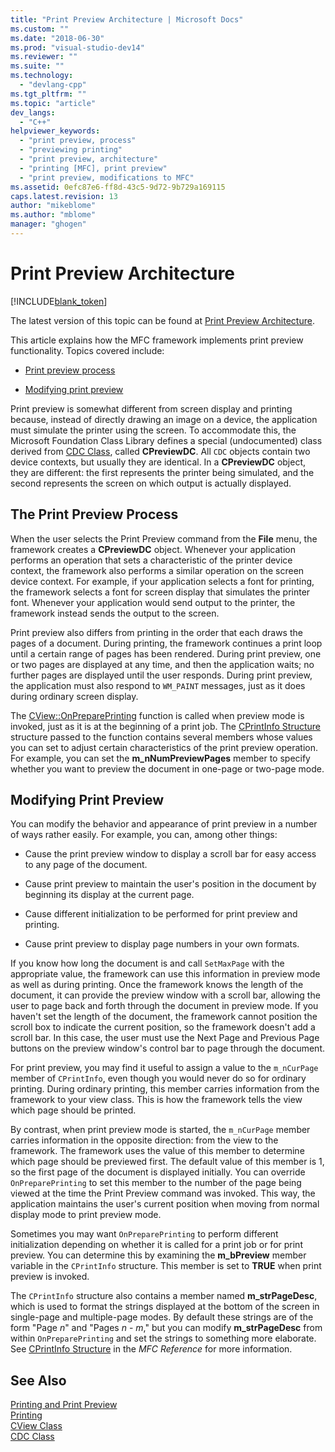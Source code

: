 ```yaml
---
title: "Print Preview Architecture | Microsoft Docs"
ms.custom: ""
ms.date: "2018-06-30"
ms.prod: "visual-studio-dev14"
ms.reviewer: ""
ms.suite: ""
ms.technology: 
  - "devlang-cpp"
ms.tgt_pltfrm: ""
ms.topic: "article"
dev_langs: 
  - "C++"
helpviewer_keywords: 
  - "print preview, process"
  - "previewing printing"
  - "print preview, architecture"
  - "printing [MFC], print preview"
  - "print preview, modifications to MFC"
ms.assetid: 0efc87e6-ff8d-43c5-9d72-9b729a169115
caps.latest.revision: 13
author: "mikeblome"
ms.author: "mblome"
manager: "ghogen"
---
```

# Print Preview Architecture
[!INCLUDE[blank_token](../includes/blank-token.md)]

The latest version of this topic can be found at [Print Preview Architecture](https://docs.microsoft.com/cpp/mfc/print-preview-architecture).  
  
  
This article explains how the MFC framework implements print preview functionality. Topics covered include:  
  
-   [Print preview process](#_core_the_print_preview_process)  
  
-   [Modifying print preview](#_core_modifying_print_preview)  
  
 Print preview is somewhat different from screen display and printing because, instead of directly drawing an image on a device, the application must simulate the printer using the screen. To accommodate this, the Microsoft Foundation Class Library defines a special (undocumented) class derived from [CDC Class](../mfc/reference/cdc-class.md), called **CPreviewDC**. All `CDC` objects contain two device contexts, but usually they are identical. In a **CPreviewDC** object, they are different: the first represents the printer being simulated, and the second represents the screen on which output is actually displayed.  
  
##  <a name="_core_the_print_preview_process"></a> The Print Preview Process  
 When the user selects the Print Preview command from the **File** menu, the framework creates a **CPreviewDC** object. Whenever your application performs an operation that sets a characteristic of the printer device context, the framework also performs a similar operation on the screen device context. For example, if your application selects a font for printing, the framework selects a font for screen display that simulates the printer font. Whenever your application would send output to the printer, the framework instead sends the output to the screen.  
  
 Print preview also differs from printing in the order that each draws the pages of a document. During printing, the framework continues a print loop until a certain range of pages has been rendered. During print preview, one or two pages are displayed at any time, and then the application waits; no further pages are displayed until the user responds. During print preview, the application must also respond to `WM_PAINT` messages, just as it does during ordinary screen display.  
  
 The [CView::OnPreparePrinting](../mfc/reference/cview-class.md#cview__onprepareprinting) function is called when preview mode is invoked, just as it is at the beginning of a print job. The [CPrintInfo Structure](../mfc/reference/cprintinfo-structure.md) structure passed to the function contains several members whose values you can set to adjust certain characteristics of the print preview operation. For example, you can set the **m_nNumPreviewPages** member to specify whether you want to preview the document in one-page or two-page mode.  
  
##  <a name="_core_modifying_print_preview"></a> Modifying Print Preview  
 You can modify the behavior and appearance of print preview in a number of ways rather easily. For example, you can, among other things:  
  
-   Cause the print preview window to display a scroll bar for easy access to any page of the document.  
  
-   Cause print preview to maintain the user's position in the document by beginning its display at the current page.  
  
-   Cause different initialization to be performed for print preview and printing.  
  
-   Cause print preview to display page numbers in your own formats.  
  
 If you know how long the document is and call `SetMaxPage` with the appropriate value, the framework can use this information in preview mode as well as during printing. Once the framework knows the length of the document, it can provide the preview window with a scroll bar, allowing the user to page back and forth through the document in preview mode. If you haven't set the length of the document, the framework cannot position the scroll box to indicate the current position, so the framework doesn't add a scroll bar. In this case, the user must use the Next Page and Previous Page buttons on the preview window's control bar to page through the document.  
  
 For print preview, you may find it useful to assign a value to the `m_nCurPage` member of `CPrintInfo`, even though you would never do so for ordinary printing. During ordinary printing, this member carries information from the framework to your view class. This is how the framework tells the view which page should be printed.  
  
 By contrast, when print preview mode is started, the `m_nCurPage` member carries information in the opposite direction: from the view to the framework. The framework uses the value of this member to determine which page should be previewed first. The default value of this member is 1, so the first page of the document is displayed initially. You can override `OnPreparePrinting` to set this member to the number of the page being viewed at the time the Print Preview command was invoked. This way, the application maintains the user's current position when moving from normal display mode to print preview mode.  
  
 Sometimes you may want `OnPreparePrinting` to perform different initialization depending on whether it is called for a print job or for print preview. You can determine this by examining the **m_bPreview** member variable in the `CPrintInfo` structure. This member is set to **TRUE** when print preview is invoked.  
  
 The `CPrintInfo` structure also contains a member named **m_strPageDesc**, which is used to format the strings displayed at the bottom of the screen in single-page and multiple-page modes. By default these strings are of the form "Page *n*" and "Pages *n* - *m*," but you can modify **m_strPageDesc** from within `OnPreparePrinting` and set the strings to something more elaborate. See [CPrintInfo Structure](../mfc/reference/cprintinfo-structure.md) in the *MFC Reference* for more information.  
  
## See Also  
 [Printing and Print Preview](../mfc/printing-and-print-preview.md)   
 [Printing](../mfc/printing.md)   
 [CView Class](../mfc/reference/cview-class.md)   
 [CDC Class](../mfc/reference/cdc-class.md)




